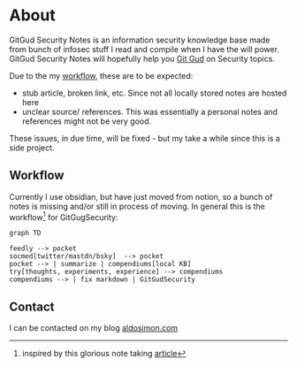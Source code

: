 # About
GitGud Security Notes is an information security knowledge base made from bunch of infosec stuff I read and compile when I have the will power. GitGud Security Notes will hopefully help you [Git Gud](https://www.dictionary.com/e/slang/git-gud/) on Security topics.

Due to the my [workflow](#workflow), these are to be expected:

- stub article, broken link, etc. Since not all locally stored notes are hosted here
- unclear source/ references. This was essentially a personal notes and references might not be very good.

These issues, in due time, will be fixed - but my take a while since this is a side project.

## Workflow

Currently I use obsidian, but have just moved from notion, so a bunch of notes is missing and/or still in process of moving. In general this is the workflow[^1] for GitGugSecurity:

```mermaid
graph TD

feedly --> pocket
socmed[twitter/mastdn/bsky]  --> pocket
pocket --> | summarize | compendiums[local KB] 
try[thoughts, experiments, experience] --> compendiums 
compendiums --> | fix markdown | GitGudSecurity
```

## Contact

I can be contacted on my blog [aldosimon.com](https://aldosimon.com)

[^1]: inspired by this glorious note taking [article](https://ilyashabanov.substack.com/p/note-taking-system-for-success-in?sd=pf)